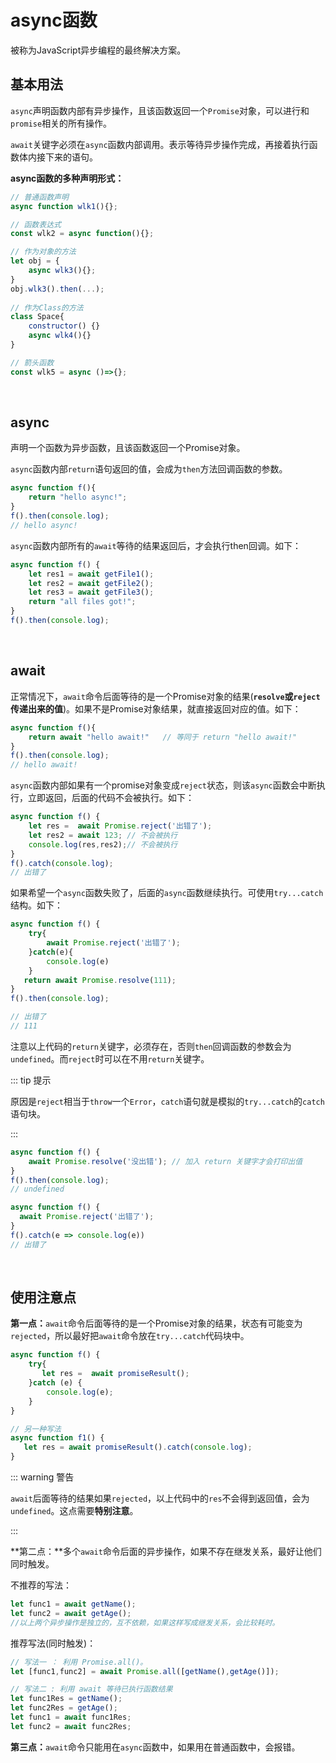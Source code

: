 # async函数

被称为JavaScript异步编程的最终解决方案。

## 基本用法
​	`async`声明函数内部有异步操作，且该函数返回一个`Promise`对象，可以进行和`promise`相关的所有操作。

​	`await`关键字必须在`async`函数内部调用。表示等待异步操作完成，再接着执行函数体内接下来的语句。

**async函数的多种声明形式：**

```javascript
// 普通函数声明
async function wlk1(){};

// 函数表达式
const wlk2 = async function(){};

// 作为对象的方法
let obj = {
    async wlk3(){};
}
obj.wlk3().then(...);
                
// 作为Class的方法
class Space{
    constructor() {}
    async wlk4(){}
}

// 箭头函数
const wlk5 = async ()=>{};
```
<br/>


## async

声明一个函数为异步函数，且该函数返回一个Promise对象。

`async`函数内部`return`语句返回的值，会成为`then`方法回调函数的参数。

```javascript
async function f(){
    return "hello async!";
}
f().then(console.log);
// hello async!
```

`async`函数内部所有的`await`等待的结果返回后，才会执行then回调。如下：

```javascript
async function f() {
    let res1 = await getFile1();
    let res2 = await getFile2();
    let res3 = await getFile3();
    return "all files got!";
}
f().then(console.log);
```
<br/>


## await

正常情况下，`await`命令后面等待的是一个Promise对象的结果(**`resolve`或`reject`传递出来的值**)。如果不是Promise对象结果，就直接返回对应的值。如下：

```javascript
async function f(){
    return await "hello await!"   // 等同于 return "hello await!"
}
f().then(console.log);
// hello await!
```

`async`函数内部如果有一个promise对象变成`reject`状态，则该`async`函数会中断执行，立即返回，后面的代码不会被执行。如下：

```javascript
async function f() {
    let res =  await Promise.reject('出错了');
    let res2 = await 123; // 不会被执行
    console.log(res,res2);// 不会被执行
}
f().catch(console.log);
// 出错了
```

如果希望一个`async`函数失败了，后面的`async`函数继续执行。可使用`try...catch`结构。如下：

```javascript
async function f() {
    try{
        await Promise.reject('出错了');
    }catch(e){
        console.log(e)
    }
   return await Promise.resolve(111);
}
f().then(console.log);

// 出错了
// 111
```

注意以上代码的`return`关键字，必须存在，否则`then`回调函数的参数会为`undefined`。而`reject`时可以在不用`return`关键字。

::: tip 提示

原因是`reject`相当于`throw`一个`Error`，`catch`语句就是模拟的`try...catch`的`catch`语句块。

:::

```javascript
async function f() {
    await Promise.resolve('没出错'); // 加入 return 关键字才会打印出值
}
f().then(console.log);
// undefined

async function f() {
  await Promise.reject('出错了');
}
f().catch(e => console.log(e))
// 出错了
```
<br/>


## 使用注意点

**第一点：**`await`命令后面等待的是一个Promise对象的结果，状态有可能变为`rejected`，所以最好把`await`命令放在`try...catch`代码块中。

```javascript
async function f() {
    try{
       let res =  await promiseResult();
    }catch (e) {
        console.log(e);
    }
}

// 另一种写法
async function f1() {
   let res = await promiseResult().catch(console.log);
}
```

::: warning 警告

`await`后面等待的结果如果`rejected`，以上代码中的`res`不会得到返回值，会为`undefined`。这点需要**特别注意**。

:::

**第二点：**多个`await`命令后面的异步操作，如果不存在继发关系，最好让他们同时触发。

不推荐的写法：

```javascript
let func1 = await getName();
let func2 = await getAge();
//以上两个异步操作是独立的，互不依赖，如果这样写成继发关系，会比较耗时。
```

推荐写法(同时触发)：

```javascript
// 写法一 ： 利用 Promise.all()。
let [func1,func2] = await Promise.all([getName(),getAge()]);

// 写法二 : 利用 await 等待已执行函数结果
let func1Res = getName();
let func2Res = getAge();
let func1 = await func1Res;
let func2 = await func2Res;
```

**第三点：**`await`命令只能用在`async`函数中，如果用在普通函数中，会报错。